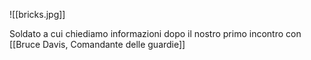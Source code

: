 ![[bricks.jpg]]

Soldato a cui chiediamo informazioni dopo il nostro primo incontro con [[Bruce Davis, Comandante delle guardie]]